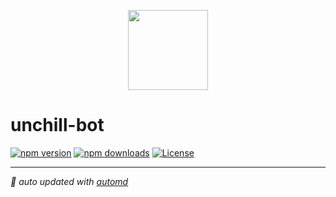 <p align="center">
  <img src="./public/logo.png" lt="Logo" width="128" />
<p>

# unchill-bot

<!-- automd:badges color=blue -->

[![npm version](https://img.shields.io/npm/v/@shba007/unchill-bot?color=blue)](https://npmjs.com/package/@shba007/unchill-bot)
[![npm downloads](https://img.shields.io/npm/dm/@shba007/unchill-bot?color=blue)](https://npmjs.com/@shba007/unchill-bot)
[![License](https://img.shields.io/npm/l/@shba007/unchill-bot?color=blue)](https://github.com/shba007/unchill-bot?tab=MIT-1-ov-file)

---

_🤖 auto updated with [automd](https://automd.unjs.io)_

<!-- /automd -->
